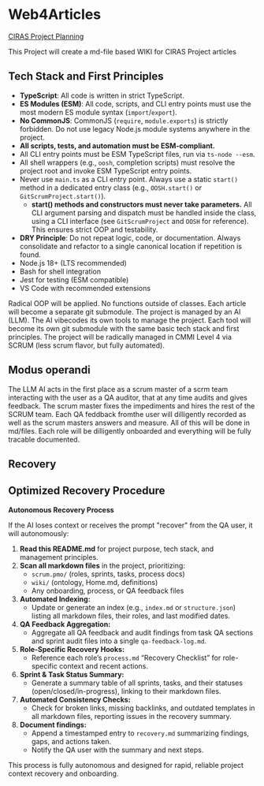 # Web4Articles

[CIRAS Project Planning](https://www.ciras.org/)

This Project will create a md-file based WIKI for CIRAS Project articles


## Tech Stack and First Principles

- **TypeScript**: All code is written in strict TypeScript.
- **ES Modules (ESM)**: All code, scripts, and CLI entry points must use the most modern ES module syntax (`import`/`export`).
- **No CommonJS**: CommonJS (`require`, `module.exports`) is strictly forbidden. Do not use legacy Node.js module systems anywhere in the project.
- **All scripts, tests, and automation must be ESM-compliant.**
- All CLI entry points must be ESM TypeScript files, run via `ts-node --esm`.
- All shell wrappers (e.g., `oosh`, completion scripts) must resolve the project root and invoke ESM TypeScript entry points.
- Never use `main.ts` as a CLI entry point. Always use a static `start()` method in a dedicated entry class (e.g., `OOSH.start()` or `GitScrumProject.start()`).
  - **start() methods and constructors must never take parameters.** All CLI argument parsing and dispatch must be handled inside the class, using a CLI interface (see `GitScrumProject` and `OOSH` for reference). This ensures strict OOP and testability.
- **DRY Principle**: Do not repeat logic, code, or documentation. Always consolidate and refactor to a single canonical location if repetition is found.
- Node.js 18+ (LTS recommended)
- Bash for shell integration
- Jest for testing (ESM compatible)
- VS Code with recommended extensions

Radical OOP will be applied. No functions outside of classes. Each article will become a separate git submodule. The project is managed by an AI (LLM). The AI vibecodes its own tools to manage the project. Each tool will become its own git submodule with the same basic tech stack and first principles. The project will be radically managed in CMMI Level 4 via SCRUM (less scrum flavor, but fully automated).

## Modus operandi
The LLM AI acts in the first place as a scrum master of a scrm team interacting with the user as a QA auditor, that at any time audits and gives feedback.
The scrum master fixes the impediments and hires the rest of the SCRUM team.
Each QA feddback fromthe user will dilligently recorded as well as the scrum masters answers and measure. All of this will be done in md/files.
Each role will be dilligently onboarded and everything will be fully tracable documented.

## Recovery



## Optimized Recovery Procedure

**Autonomous Recovery Process**

If the AI loses context or receives the prompt "recover" from the QA user, it will autonomously:

1. **Read this README.md** for project purpose, tech stack, and management principles.
2. **Scan all markdown files** in the project, prioritizing:
   - `scrum.pmo/` (roles, sprints, tasks, process docs)
   - `wiki/` (ontology, Home.md, definitions)
   - Any onboarding, process, or QA feedback files
3. **Automated Indexing:**  
   - Update or generate an index (e.g., `index.md` or `structure.json`) listing all markdown files, their roles, and last modified dates.
4. **QA Feedback Aggregation:**  
   - Aggregate all QA feedback and audit findings from task QA sections and sprint audit files into a single `qa-feedback-log.md`.
5. **Role-Specific Recovery Hooks:**  
   - Reference each role’s `process.md` “Recovery Checklist” for role-specific context and recent actions.
6. **Sprint & Task Status Summary:**  
   - Generate a summary table of all sprints, tasks, and their statuses (open/closed/in-progress), linking to their markdown files.
7. **Automated Consistency Checks:**  
   - Check for broken links, missing backlinks, and outdated templates in all markdown files, reporting issues in the recovery summary.
8. **Document findings:**  
   - Append a timestamped entry to `recovery.md` summarizing findings, gaps, and actions taken.
   - Notify the QA user with the summary and next steps.

This process is fully autonomous and designed for rapid, reliable project context recovery and onboarding.
